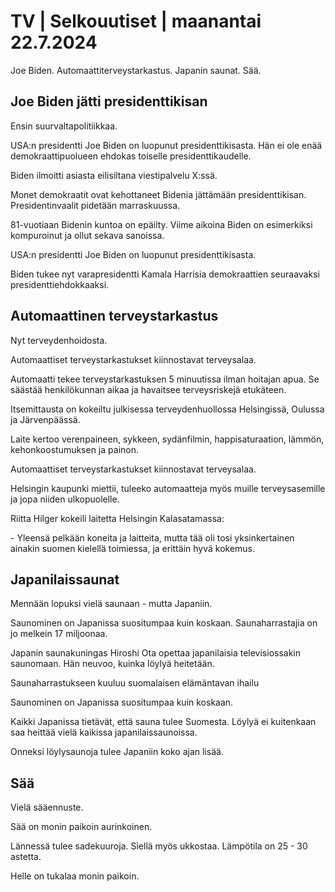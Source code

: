 # TV \| Selkouutiset \| maanantai 22.7.2024

Joe Biden. Automaattiterveystarkastus. Japanin saunat. Sää.

## Joe Biden jätti presidenttikisan

Ensin suurvaltapolitiikkaa.

USA:n presidentti Joe Biden on luopunut presidenttikisasta. Hän ei ole enää demokraattipuolueen ehdokas toiselle presidenttikaudelle.

Biden ilmoitti asiasta eilisiltana viestipalvelu X:ssä.

Monet demokraatit ovat kehottaneet Bidenia jättämään presidenttikisan. Presidentinvaalit pidetään marraskuussa.

81-vuotiaan Bidenin kuntoa on epäilty. Viime aikoina Biden on esimerkiksi kompuroinut ja ollut sekava sanoissa.

USA:n presidentti Joe Biden on luopunut presidenttikisasta.

Biden tukee nyt varapresidentti Kamala Harrisia demokraattien seuraavaksi presidenttiehdokkaaksi.

## Automaattinen terveystarkastus

Nyt terveydenhoidosta.

Automaattiset terveystarkastukset kiinnostavat terveysalaa.

Automaatti tekee terveystarkastuksen 5 minuutissa ilman hoitajan apua. Se säästää henkilökunnan aikaa ja havaitsee terveysriskejä etukäteen.

Itsemittausta on kokeiltu julkisessa terveydenhuollossa Helsingissä, Oulussa ja Järvenpäässä.

Laite kertoo verenpaineen, sykkeen, sydänfilmin, happisaturaation, lämmön, kehonkoostumuksen ja painon.

Automaattiset terveystarkastukset kiinnostavat terveysalaa.

Helsingin kaupunki miettii, tuleeko automaatteja myös muille terveysasemille ja jopa niiden ulkopuolelle.

Riitta Hilger kokeili laitetta Helsingin Kalasatamassa:

\- Yleensä pelkään koneita ja laitteita, mutta tää oli tosi yksinkertainen ainakin suomen kielellä toimiessa, ja erittäin hyvä kokemus.

## Japanilaissaunat

Mennään lopuksi vielä saunaan - mutta Japaniin.

Saunominen on Japanissa suositumpaa kuin koskaan. Saunaharrastajia on jo melkein 17 miljoonaa.

Japanin saunakuningas Hiroshi Ota opettaa japanilaisia televisiossakin saunomaan. Hän neuvoo, kuinka löylyä heitetään.

Saunaharrastukseen kuuluu suomalaisen elämäntavan ihailu

Saunominen on Japanissa suositumpaa kuin koskaan.

Kaikki Japanissa tietävät, että sauna tulee Suomesta. Löylyä ei kuitenkaan saa heittää vielä kaikissa japanilaissaunoissa.

Onneksi löylysaunoja tulee Japaniin koko ajan lisää.

## Sää

Vielä sääennuste.

Sää on monin paikoin aurinkoinen.

Lännessä tulee sadekuuroja. Siellä myös ukkostaa. Lämpötila on 25 - 30 astetta.

Helle on tukalaa monin paikoin.

